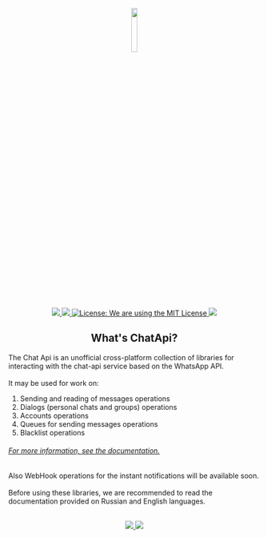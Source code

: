 <p align="center">
     <a href="https://chat-api.com">
          <img src="https://chat-api.com/img/logo-light.png" width="15%"  />
     </a>
</p>
<p align="center">
     <a href="https://www.nuget.org/packages/ChatApi.Core/"> 
          <img src="https://img.shields.io/badge/Version-1.0.1-success?style=for-the-badge&logo=appveyor" /> 
     </a>
     <a href="https://github.com/Zodt/ChatApi/Releases">
          <img src="https://img.shields.io/badge/Release-Ok-success.svg?style=for-the-badge&logo=appveyor"  />
     </a>
     <a href="LICENSE">
          <img src="https://img.shields.io/badge/license-MIT-success.svg?style=for-the-badge&logo=appveyor" 
               alt="License: We are using the MIT License"  />
     </a> 
     <a href="https://github.com/Zodt">
          <img src="https://img.shields.io/badge/Author-Russian-success.svg?style=for-the-badge&logo=appveyor"  />
     </a>
</p>
<h2 align="center">What's ChatApi?</h2>

The Chat Api is an unofficial cross-platform collection of libraries for interacting with the сhat-api service based on the WhatsApp API. <br/> <br/>
It may be used for work on: 
<ol>
    <li>Sending and reading of messages operations</li> 
    <li>Dialogs (personal chats and groups) operations</li> 
    <li>Accounts operations</li> 
    <li>Queues for sending messages operations</li> 
    <li>Blacklist operations</li> 
</ol><h6><u><i>For more information, see the documentation.</i></u></h6>
Also WebHook operations for the instant notifications will be available soon. </br> <br/>
Before using these libraries, we are recommended to read the documentation provided on Russian and English languages. </br> </br>

<p align="center">
     <a href="Documentation/ru-RU/README.md">
          <img src="https://img.shields.io/badge/Docs-Russian-informational.svg?style=for-the-badge&logo=appveyor"  />
     </a>
     <a href="Documentation/en-EN/README.md">
          <img src="https://img.shields.io/badge/Docs-English-informational.svg?style=for-the-badge&logo=appveyor"  />
     </a>
</p>
